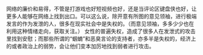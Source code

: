 网络的廉价和易得，不管是打游戏也好短视频也好，还是当评论区键盘侠也好，让更多人能够在网络上找到出口。可以这么说，除开意有所图的意见领袖，进行极端发言的作为发泄的人，很多在现实社会中是失权的。（而意见领袖，多多少少也在利用这种情绪走向，获取关注。）
女性的普遍失权，造成了很多人在发泄式的攻击里找到安慰；而那些所谓的“蝈蝻”和恶臭言论的支持者，亦多半是失权的，经济上的或者政治上的弱势，会让他们变本加厉地找到弱者进行攻击。